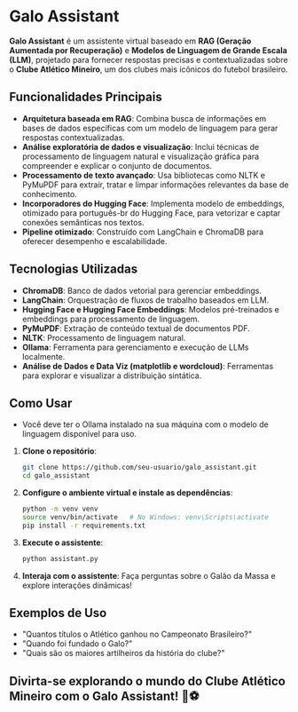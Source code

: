 # Galo Assistant

**Galo Assistant** é um assistente virtual baseado em **RAG (Geração Aumentada por Recuperação)** e **Modelos de Linguagem de Grande Escala (LLM)**, projetado para fornecer respostas precisas e contextualizadas sobre o **Clube Atlético Mineiro**, um dos clubes mais icônicos do futebol brasileiro.

## Funcionalidades Principais

- **Arquitetura baseada em RAG**: Combina busca de informações em bases de dados específicas com um modelo de linguagem para gerar respostas contextualizadas.
- **Análise exploratória de dados e visualização**: Inclui técnicas de processamento de linguagem natural e visualização gráfica para compreender e explicar o conjunto de documentos.
- **Processamento de texto avançado**: Usa bibliotecas como NLTK e PyMuPDF para extrair, tratar e limpar informações relevantes da base de conhecimento.
- **Incorporadores do Hugging Face**: Implementa modelo de embeddings, otimizado para português-br do Hugging Face, para vetorizar e captar conexões semânticas nos textos.
- **Pipeline otimizado**: Construído com LangChain e ChromaDB para oferecer desempenho e escalabilidade.

## Tecnologias Utilizadas

- **ChromaDB**: Banco de dados vetorial para gerenciar embeddings.
- **LangChain**: Orquestração de fluxos de trabalho baseados em LLM.
- **Hugging Face e Hugging Face Embeddings**: Modelos pré-treinados e embeddings para processamento de linguagem.
- **PyMuPDF**: Extração de conteúdo textual de documentos PDF.
- **NLTK**: Processamento de linguagem natural.
- **Ollama**: Ferramenta para gerenciamento e execução de LLMs localmente.
- **Análise de Dados e Data Viz (matplotlib e wordcloud)**: Ferramentas para explorar e visualizar a distribuição sintática.

## Como Usar

- Você deve ter o Ollama instalado na sua máquina com o modelo de linguagem disponível para uso.

1. **Clone o repositório**:
   ```bash
   git clone https://github.com/seu-usuario/galo_assistant.git
   cd galo_assistant

2. **Configure o ambiente virtual e instale as dependências**:
   ```bash
   python -m venv venv
   source venv/bin/activate   # No Windows: venv\Scripts\activate
   pip install -r requirements.txt

3. **Execute o assistente**:
   ```bash
   python assistant.py

4. **Interaja com o assistente**: Faça perguntas sobre o Galão da Massa e explore interações dinâmicas!

## Exemplos de Uso

- "Quantos títulos o Atlético ganhou no Campeonato Brasileiro?"
- "Quando foi fundado o Galo?"
- "Quais são os maiores artilheiros da história do clube?"

## Divirta-se explorando o mundo do Clube Atlético Mineiro com o Galo Assistant! 🐓⚽
